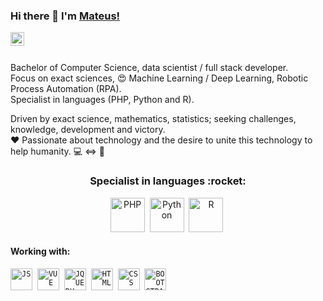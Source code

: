 ### Hi there 👋 I'm [Mateus!](https://github.com/JoseMateusCamargo) 
<a href="https://www.linkedin.com/in/jmateuscamargo/">
  <img align="left" alt="Mateus Camargo LinkdeIN" width="22px" src="https://cdn.jsdelivr.net/npm/simple-icons@v3/icons/linkedin.svg" />
</a>
<br/>

<br/>Bachelor of Computer Science, data scientist / full stack developer. 
<br/>Focus on exact sciences, :heart_eyes: Machine Learning / Deep Learning, Robotic Process Automation (RPA). 
<br/>Specialist in languages (PHP, Python and R).

Driven by exact science, mathematics, statistics; seeking challenges, knowledge, development and victory. 
<br/>:heart: Passionate about technology and the desire to unite this technology to help humanity. :computer: <=> :dna:

<h3 align="center">Specialist in languages :rocket:</h3>
<p align="center">
<img src="https://i.ibb.co/X75fk3k/php-logo.png" height="55" alt="PHP">&nbsp
<img src="https://i.ibb.co/6W6CP9R/python-logo.png" height="55" alt="Python">&nbsp
<img src="https://i.ibb.co/0fKZ8bM/r-logo.png" height="55" alt="R">&nbsp
</p>

<h4>Working with:</h4>
<p align="left">
<code><img height="35" src="https://i.ibb.co/x6JPDvR/javascript-logo.png" alt="JS"></code>&nbsp
<code><img height="35" src="https://i.ibb.co/8KKFmZv/vue-logo.png" alt="VUE"></code>&nbsp
<code><img height="35" src="https://i.ibb.co/dPXjz20/jquery-logo.gif" alt="JQUERY"></code>&nbsp
<code><img height="35" src="https://i.ibb.co/xJd0FFC/html5-logo.png" alt="HTML"></code>&nbsp
<code><img height="35" src="https://i.ibb.co/Y7QCDJv/css3-logo.png" alt="CSS"></code>&nbsp
<code><img height="35" src="https://i.ibb.co/TM815fs/bootstrap-logo.png" alt="BOOTSTRAP"></code>&nbsp
</p>


<!--
**JoseMateusCamargo/JoseMateusCamargo** is a ✨ _special_ ✨ repository because its `README.md` (this file) appears on your GitHub profile.

Here are some ideas to get you started:

- 🔭 I’m currently working on ...
- 🌱 I’m currently learning ...
- 👯 I’m looking to collaborate on ...
- 🤔 I’m looking for help with ...
- 💬 Ask me about ...
- 📫 How to reach me: ...
- 😄 Pronouns: ...
- ⚡ Fun fact: ...
-->
